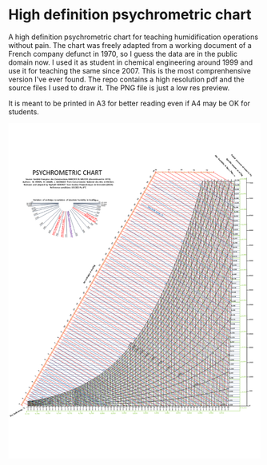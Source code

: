 # High definition psychrometric chart
A high definition psychrometric chart for teaching humidification operations without pain. The chart was freely adapted from a working document of a French company defunct in 1970, so I guess the data are in the public domain now. I used it as student in chemical engineering around 1999 and use it for teaching the same since 2007. This is the most comprenhensive version I've ever found. The repo contains a high resolution pdf and the source files I used to draw it. The PNG file is just a low res preview.

It is meant to be printed in A3 for better reading even if A4 may be OK for students.

![](/Psychrometric_chart.png)
